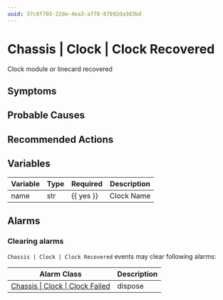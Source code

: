 ```yaml
---
uuid: 37c6f703-22de-4ea3-a778-87892da3d3bd
---
```

# Chassis | Clock | Clock Recovered

Clock module or linecard recovered

## Symptoms

## Probable Causes

## Recommended Actions

## Variables

Variable | Type | Required | Description
--- | --- | --- | ---
name | str | {{ yes }} | Clock Name

## Alarms

### Clearing alarms

`Chassis | Clock | Clock Recovered` events may clear following alarms:

Alarm Class | Description
--- | ---
[Chassis \| Clock \| Clock Failed](../../../alarm-classes/chassis/clock/clock-failed.md) | dispose
